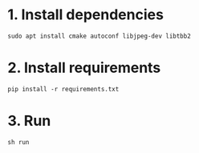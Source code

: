 # 1. Install dependencies

```
sudo apt install cmake autoconf libjpeg-dev libtbb2
```

# 2. Install requirements
```
pip install -r requirements.txt
```

# 3. Run
```
sh run
```
